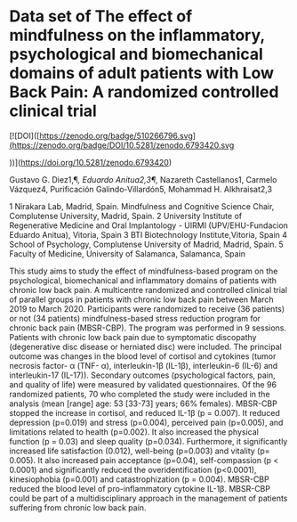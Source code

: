 # Data set of The effect of mindfulness on the inflammatory, psychological and biomechanical domains of adult patients with Low Back Pain: A randomized controlled clinical trial

[![DOI]([https://zenodo.org/badge/510266796.svg](https://zenodo.org/badge/DOI/10.5281/zenodo.6793420.svg

))](https://doi.org/10.5281/zenodo.6793420)

Gustavo G. Diez1,¶*, Eduardo Anitua2,3¶*, Nazareth Castellanos1, Carmelo Vázquez4, Purificación Galindo-Villardón5, Mohammad H. Alkhraisat2,3

1 Nirakara Lab, Madrid, Spain. Mindfulness and Cognitive Science Chair, Complutense University, Madrid, Spain.
2 University Institute of Regenerative Medicine and Oral Implantology - UIRMI (UPV/EHU-Fundacion Eduardo Anitua), Vitoria, Spain
3 BTI Biotechnology Institute,Vitoria, Spain
4 School of Psychology, Complutense University of Madrid, Madrid, Spain.
5 Faculty of Medicine, University of Salamanca, Salamanca, Spain




This study aims to study the effect of mindfulness-based program on the psychological, biomechanical and inflammatory domains of patients with chronic low back pain. A multicentre randomized and controlled clinical trial of parallel groups in patients with chronic low back pain between March 2019 to March 2020. Participants were randomized to receive (36 patients) or not (34 patients) mindfulness-based stress reduction program for chronic back pain (MBSR-CBP). The program was performed in 9 sessions. Patients with chronic low back pain due to symptomatic discopathy (degenerative disc disease or herniated disc) were included. The principal outcome was changes in the blood level of cortisol and cytokines (tumor necrosis factor- α (TNF- α), interleukin-1β (IL-1β), interleukin-6 (IL-6) and interleukin-17 (IL-17)). Secondary outcomes (psychological factors, pain, and quality of life) were measured by validated questionnaires. Of the 96 randomized patients, 70 who completed the study were included in the analysis (mean [range] age: 53 [33-73] years; 66% females). MBSR-CBP stopped the increase in cortisol,  and reduced IL-1β (p = 0.007). It reduced depression (p=0.019) and stress (p=0.004), perceived pain (p=0.005), and limitations related to health (p=0.002). It also increased the physical function (p = 0.03) and sleep quality (p=0.034). Furthermore, it significantly increased life satisfaction (0.012), well-being (p=0.003) and vitality (p= 0.005). It also increased pain acceptance (p=0.04), self-compassion (p < 0.0001) and significantly reduced the overidentification (p<0.0001), kinesiophobia (p=0.001) and catastrophization (p = 0.004).  MBSR-CBP reduced the blood level of pro-inflammatory cytokine IL-1β. MBSR-CBP could be part of a multidisciplinary approach in the management of patients suffering from chronic low back pain.

